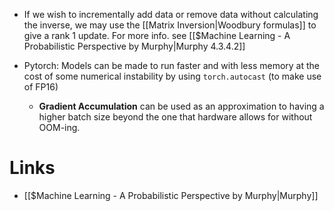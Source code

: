 * If we wish to incrementally add data or remove data without calculating the inverse, we may use the [[Matrix Inversion|Woodbury formulas]] to give a rank $1$ update. For more info. see  [[$Machine Learning - A Probabilistic Perspective by Murphy|Murphy 4.3.4.2]]

* Pytorch: Models can be made to run faster and with less memory at the cost of some numerical instability by using `torch.autocast` (to make use of FP16)
	* **Gradient Accumulation** can be used as an approximation to having a higher batch size beyond the one that hardware allows for without OOM-ing.
# Links
* [[$Machine Learning - A Probabilistic Perspective by Murphy|Murphy]]